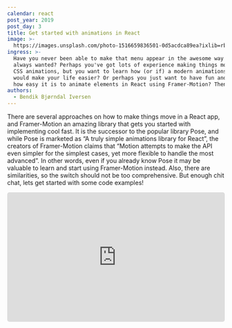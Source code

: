 ```yaml
---
calendar: react
post_year: 2019
post_day: 3
title: Get started with animations in React
image: >-
  https://images.unsplash.com/photo-1516659836501-0d5acdca89ea?ixlib=rb-1.2.1&ixid=eyJhcHBfaWQiOjEyMDd9&auto=format&fit=crop&w=3426&q=80
ingress: >-
  Have you never been able to make that menu appear in the awesome way you've
  always wanted? Perhaps you've got lots of experience making things move with
  CSS animations, but you want to learn how (or if) a modern animations library
  would make your life easier? Or perhaps you just want to have fun and learn
  how easy it is to animate elements in React using Framer-Motion? Then read on!
authors:
  - Bendik Bjørndal Iversen
---
```

There are several approaches on how to make things move in a React app, and Framer-Motion an amazing library that gets you started with implementing cool fast. It is the successor to the popular library Pose, and while Pose is  marketed as “A truly simple animations library for React”, the creators of Framer-Motion claims that “Motion attempts to make the API even simpler for the simplest cases, yet more flexible to handle the most advanced”. In other words, even if you already know Pose it may be valuable to learn and start using Framer-Motion instead. Also, there are similarities, so the switch should not be too comprehensive. But enough chit chat, lets get started with some code examples!

<iframe
  src="https://codesandbox.io/embed/amazing-robinson-zokwh?codemirror=1&hidedevtools=1&hidenavigation=1"
  style="width:100%; height:300px; border:none; border-radius: 5px; overflow:hidden;"
></iframe>
